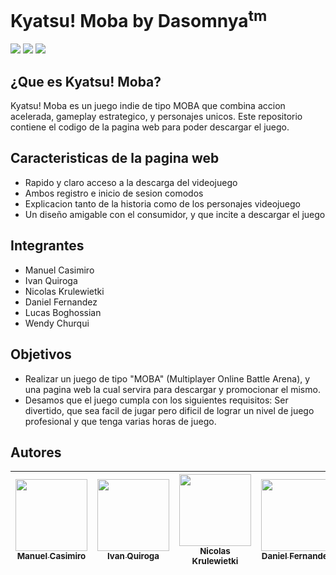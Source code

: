 # Kyatsu! Moba by Dasomnya<sup>tm</sup>
   <p align="left">
   <img src="https://img.shields.io/badge/Estado-En%20desarollo-yellow">
   <img src="https://img.shields.io/badge/Entrega-30%2F11%2F23-blue">
   <img src="https://img.shields.io/badge/Proyecto-👾Videojuego👾-ff69b4">
   </p>
   
## ¿Que es Kyatsu! Moba?
<p> 
Kyatsu! Moba es un juego indie de tipo MOBA que combina accion acelerada, gameplay estrategico, y personajes unicos. Este repositorio contiene el codigo de la pagina web para poder descargar el juego.
</p>

## Caracteristicas de la pagina web
- Rapido y claro acceso a la descarga del videojuego
- Ambos registro e inicio de sesion comodos
- Explicacion tanto de la historia como de los personajes videojuego
- Un diseño amigable con el consumidor, y que incite a descargar el juego 

## Integrantes
- Manuel Casimiro
- Ivan Quiroga 
- Nicolas Krulewietki
- Daniel Fernandez
- Lucas Boghossian
- Wendy Churqui

## Objetivos
- Realizar un juego de tipo "MOBA" (Multiplayer Online Battle Arena), y una pagina web la cual servira para descargar y promocionar el mismo.
- Desamos que el juego cumpla con los siguientes requisitos: Ser divertido, que sea facil de jugar pero dificil de lograr un nivel de juego profesional y que tenga varias horas de juego.

## Autores

| [<img src="https://avatars.githubusercontent.com/u/106595700?v=4" width=115><br><sub>Manuel Casimiro</sub>](https://github.com/OGBiggieCheese)| [<img src="https://avatars.githubusercontent.com/u/106192270?v=4" width=115><br><sub>Ivan Quiroga</sub>](https://github.com/Edwardvee)|  [<img src="https://avatars.githubusercontent.com/u/62914367?v=4" width=115><br><sub>Nicolas Krulewietki</sub>](https://github.com/nicolas-k-cmd) |[<img src="https://avatars.githubusercontent.com/u/106191316?v=4" width=115><br><sub>Daniel Fernandez</sub>](https://github.com/PakitoFlow)|[<img src="https://avatars.githubusercontent.com/u/106191563?v=4" width=115><br><sub>Lucas Boghossian</sub>](https://github.com/lucasboghossian)|[<img src="https://avatars.githubusercontent.com/u/130793897?v=4" width=115><br><sub>Wendy Churqui</sub>](https://github.com/wennn55)|
| :---: | :---: | :---: | :---: | :---: | :---: |

